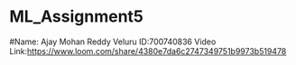 # ML_Assignment5
#Name: Ajay Mohan Reddy Veluru
ID:700740836
Video Link:https://www.loom.com/share/4380e7da6c2747349751b9973b519478
